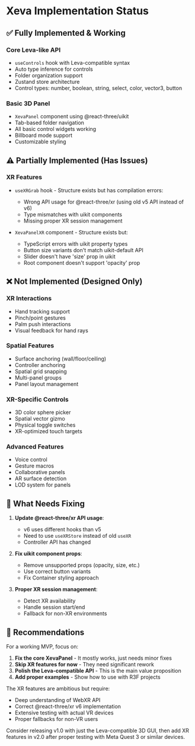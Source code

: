 # Xeva Implementation Status

## ✅ Fully Implemented & Working

### Core Leva-like API
- `useControls` hook with Leva-compatible syntax
- Auto type inference for controls
- Folder organization support
- Zustand store architecture
- Control types: number, boolean, string, select, color, vector3, button

### Basic 3D Panel
- `XevaPanel` component using @react-three/uikit
- Tab-based folder navigation
- All basic control widgets working
- Billboard mode support
- Customizable styling

## ⚠️ Partially Implemented (Has Issues)

### XR Features
- `useXRGrab` hook - Structure exists but has compilation errors:
  - Wrong API usage for @react-three/xr (using old v5 API instead of v6)
  - Type mismatches with uikit components
  - Missing proper XR session management

- `XevaPanelXR` component - Structure exists but:
  - TypeScript errors with uikit property types
  - Button size variants don't match uikit-default API
  - Slider doesn't have 'size' prop in uikit
  - Root component doesn't support 'opacity' prop

## ❌ Not Implemented (Designed Only)

### XR Interactions
- Hand tracking support
- Pinch/point gestures
- Palm push interactions
- Visual feedback for hand rays

### Spatial Features
- Surface anchoring (wall/floor/ceiling)
- Controller anchoring
- Spatial grid snapping
- Multi-panel groups
- Panel layout management

### XR-Specific Controls
- 3D color sphere picker
- Spatial vector gizmo
- Physical toggle switches
- XR-optimized touch targets

### Advanced Features
- Voice control
- Gesture macros
- Collaborative panels
- AR surface detection
- LOD system for panels

## 🔧 What Needs Fixing

1. **Update @react-three/xr API usage**:
   - v6 uses different hooks than v5
   - Need to use `useXRStore` instead of old `useXR`
   - Controller API has changed

2. **Fix uikit component props**:
   - Remove unsupported props (opacity, size, etc.)
   - Use correct button variants
   - Fix Container styling approach

3. **Proper XR session management**:
   - Detect XR availability
   - Handle session start/end
   - Fallback for non-XR environments

## 📝 Recommendations

For a working MVP, focus on:

1. **Fix the core XevaPanel** - It mostly works, just needs minor fixes
2. **Skip XR features for now** - They need significant rework
3. **Polish the Leva-compatible API** - This is the main value proposition
4. **Add proper examples** - Show how to use with R3F projects

The XR features are ambitious but require:
- Deep understanding of WebXR API
- Correct @react-three/xr v6 implementation
- Extensive testing with actual VR devices
- Proper fallbacks for non-VR users

Consider releasing v1.0 with just the Leva-compatible 3D GUI, then add XR features in v2.0 after proper testing with Meta Quest 3 or similar devices.